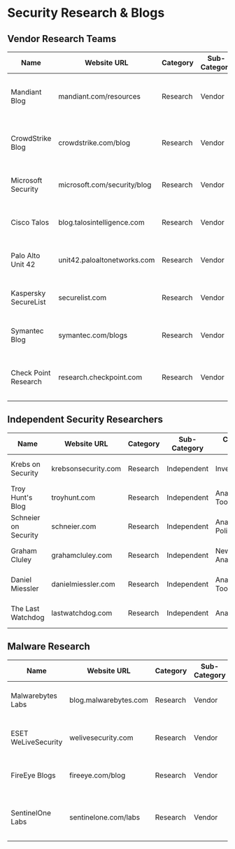 # Security Research & Blogs

## Vendor Research Teams
| Name | Website URL | Category | Sub-Category | Content Type | Update Frequency | Access Type | Format | Description |
|------|------------|----------|--------------|--------------|------------------|-------------|---------|-------------|
| Mandiant Blog | mandiant.com/resources | Research | Vendor | Threat Research | Weekly | Free | Web, RSS | Advanced threat research and APT analysis |
| CrowdStrike Blog | crowdstrike.com/blog | Research | Vendor | Threat Research | Weekly | Free | Web, RSS | Threat intelligence and adversary tracking |
| Microsoft Security | microsoft.com/security/blog | Research | Vendor | Research, Analysis | Weekly | Free | Web, RSS | Microsoft ecosystem security research |
| Cisco Talos | blog.talosintelligence.com | Research | Vendor | Threat Research | Daily | Free | Web, RSS | Network security and threat intelligence |
| Palo Alto Unit 42 | unit42.paloaltonetworks.com | Research | Vendor | Threat Research | Weekly | Free | Web, RSS | Advanced threat research team blog |
| Kaspersky SecureList | securelist.com | Research | Vendor | Research, Analysis | Weekly | Free | Web, RSS | Malware analysis and threat research |
| Symantec Blog | symantec.com/blogs | Research | Vendor | Threat Intel | Weekly | Free | Web, RSS | Threat intelligence and research |
| Check Point Research | research.checkpoint.com | Research | Vendor | Research, Analysis | Weekly | Free | Web, RSS | Threat intelligence and vulnerability research |

## Independent Security Researchers
| Name | Website URL | Category | Sub-Category | Content Type | Update Frequency | Access Type | Format | Description |
|------|------------|----------|--------------|--------------|------------------|-------------|---------|-------------|
| Krebs on Security | krebsonsecurity.com | Research | Independent | Investigation | Weekly | Free | Web, RSS | In-depth cybercrime investigation |
| Troy Hunt's Blog | troyhunt.com | Research | Independent | Analysis, Tools | Weekly | Free | Web, RSS | Web security and breach analysis |
| Schneier on Security | schneier.com | Research | Independent | Analysis, Policy | Weekly | Free | Web, RSS | Security analysis and commentary |
| Graham Cluley | grahamcluley.com | Research | Independent | News, Analysis | Daily | Free | Web, RSS | Security news and commentary |
| Daniel Miessler | danielmiessler.com | Research | Independent | Analysis, Tools | Weekly | Free | Web, RSS | Security concepts and analysis |
| The Last Watchdog | lastwatchdog.com | Research | Independent | Analysis | Weekly | Free | Web, RSS | Cybersecurity analysis and commentary |

## Malware Research
| Name | Website URL | Category | Sub-Category | Content Type | Update Frequency | Access Type | Format | Description |
|------|------------|----------|--------------|--------------|------------------|-------------|---------|-------------|
| Malwarebytes Labs | blog.malwarebytes.com | Research | Vendor | Malware Analysis | Daily | Free | Web, RSS | Malware analysis and threat detection |
| ESET WeLiveSecurity | welivesecurity.com | Research | Vendor | Research, Analysis | Daily | Free | Web, RSS | Security research and investigation |
| FireEye Blogs | fireeye.com/blog | Research | Vendor | Threat Research | Weekly | Free | Web, RSS | Advanced threat research and analysis |
| SentinelOne Labs | sentinelone.com/labs | Research | Vendor | Research, Analysis | Weekly | Free | Web, RSS | Threat research and malware analysis |
